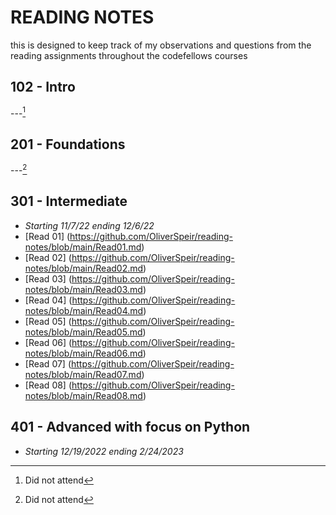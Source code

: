 # READING NOTES
this is designed to keep track of my observations and questions from the reading assignments throughout the codefellows courses
## 102 - Intro
---[^1]
[^1]: Did not attend
## 201 - Foundations
---[^1]
[^1]: Did not attend
## 301 - Intermediate 
- *Starting 11/7/22 ending 12/6/22*
- [Read 01] (https://github.com/OliverSpeir/reading-notes/blob/main/Read01.md)
- [Read 02] (https://github.com/OliverSpeir/reading-notes/blob/main/Read02.md)
- [Read 03] (https://github.com/OliverSpeir/reading-notes/blob/main/Read03.md)
- [Read 04] (https://github.com/OliverSpeir/reading-notes/blob/main/Read04.md)
- [Read 05] (https://github.com/OliverSpeir/reading-notes/blob/main/Read05.md)
- [Read 06] (https://github.com/OliverSpeir/reading-notes/blob/main/Read06.md)
- [Read 07] (https://github.com/OliverSpeir/reading-notes/blob/main/Read07.md)
- [Read 08] (https://github.com/OliverSpeir/reading-notes/blob/main/Read08.md)
## 401 - Advanced with focus on Python 
 - *Starting 12/19/2022 ending 2/24/2023*
